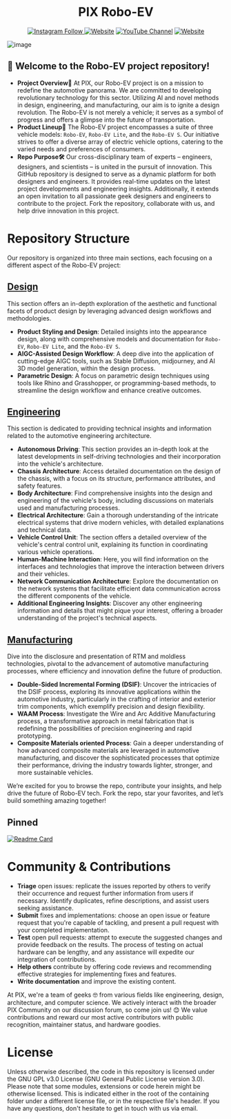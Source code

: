 <h1 align="center">
  PIX Robo-EV
</h1>

<p align="center">
  <a href="https://www.instagram.com/pix_roboev"><img src="https://img.shields.io/badge/Instagram-Robo--EV-00C300?style=flat-square&amp;logo=Instagram&amp;logoColor=white" alt="Instagram Follow">
  <a href="https://discord.com/invite/pix-roboev"><img src="https://img.shields.io/badge/Discord-Robo--EV-royalblue?style=flat-square&amp;logo=Discord&amp;logoColor=white" alt="Website"></a>
  <a href="https://www.youtube.com/@PIX_Roboev_official"><img src="https://img.shields.io/badge/YouTube-Robo--EV-FF0000?style=flat-square&amp;logo=youtube&amp;logoColor=white" alt="YouTube Channel"></a>
  <a href="https://www.pixmoving.com/"><img src="https://img.shields.io/badge/https://-PIXMOVING-FFFC00?style=flat-square" alt="Website"></a>
</p>

<p align="center">
<!--   <a href="https://twitter.com/SpeckleSystems"><img src="https://img.shields.io/twitter/follow/SpeckleSystems?style=social" alt="Twitter Follow"></a> 
  <a href="https://speckle.community"><img src="https://img.shields.io/discourse/users?server=https%3A%2F%2Fspeckle.community&amp;style=flat-square&amp;logo=discourse&amp;logoColor=white" alt="Community forum users"></a>
  <a href="https://www.pixmoving.com/"><img src="https://img.shields.io/badge/https://-pixmoving-royalblue?style=flat-square" alt="website"></a>
  <a href="https://speckle.guide/dev/"><img src="https://img.shields.io/badge/docs-speckle.guide-orange?style=flat-square&amp;logo=read-the-docs&amp;logoColor=white" alt="docs"></a> -->
</p>

![image](https://github.com/user-attachments/assets/f10f2dc7-f553-4dbd-851a-6617292683e9)

## 🤗 Welcome to the Robo-EV project repository! 

- **Project Overview🚗**
At PIX, our Robo-EV project is on a mission to redefine the automotive panorama. We are committed to developing revolutionary technology for this sector. Utilizing AI and novel methods in design, engineering, and manufacturing, our aim is to ignite a design revolution. The Robo-EV is not merely a vehicle; it serves as a symbol of progress and offers a glimpse into the future of transportation.
- **Product Lineup🌟**
The Robo-EV project encompasses a suite of three vehicle models: `Robo-EV`, `Robo-EV Lite`, and the `Robo-EV S`. Our initiative strives to offer a diverse array of electric vehicle options, catering to the varied needs and preferences of consumers.
- **Repo Purpose🛠️**
Our cross-disciplinary team of experts – engineers, designers, and scientists – is united in the pursuit of innovation. This GitHub repository is  designed to serve as a dynamic platform for both designers and engineers. It provides real-time updates on the latest project developments and engineering insights. Additionally, it extends an open invitation to all passionate geek designers and engineers to contribute to the project. Fork the repository, collaborate with us, and help drive innovation in this project.


# Repository Structure
Our repository is organized into three main sections, each focusing on a different aspect of the Robo-EV project:
## [Design](https://github.com/pixmoving-auto/NEV/blob/main/Design/README.md)
This section offers an in-depth exploration of the aesthetic and functional facets of product design by leveraging advanced design workflows and methodologies.
- **Product Styling and Design**: Detailed insights into the appearance design, along with comprehensive models and documentation for `Robo-EV`, `Robo-EV Lite`, and the `Robo-EV S`.
- **AIGC-Assisted Design Workflow**: A deep dive into the application of cutting-edge AIGC tools, such as Stable Diffusion, midjourney, and AI 3D model generation, within the design process.
- **Parametric Design**: A focus on parametric design techniques using tools like Rhino and Grasshopper, or programming-based methods, to streamline the design workflow and enhance creative outcomes.
## [Engineering](https://github.com/pixmoving-auto/NEV/blob/main/Engineering/README.md)
This section is dedicated to providing technical insights and information related to the automotive engineering architecture.
- **Autonomous Driving**: This section provides an in-depth look at the latest developments in self-driving technologies and their incorporation into the vehicle's architecture.
- **Chassis Architecture**: Access detailed documentation on the design of the chassis, with a focus on its structure, performance attributes, and safety features.
- **Body Architecture**: Find comprehensive insights into the design and engineering of the vehicle's body, including discussions on materials used and manufacturing processes.
- **Electrical Architecture**: Gain a thorough understanding of the intricate electrical systems that drive modern vehicles, with detailed explanations and technical data.
- **Vehicle Control Unit**: The section offers a detailed overview of the vehicle's central control unit, explaining its function in coordinating various vehicle operations.
- **Human-Machine Interaction**: Here, you will find information on the interfaces and technologies that improve the interaction between drivers and their vehicles.
- **Network Communication Architecture**: Explore the documentation on the network systems that facilitate efficient data communication across the different components of the vehicle.
- **Additional Engineering Insights**: Discover any other engineering information and details that might pique your interest, offering a broader understanding of the project's technical aspects.
## [Manufacturing](https://github.com/pixmoving-auto/NEV/tree/main/Manufacturing)
Dive into the disclosure and presentation of RTM and moldless technologies, pivotal to the advancement of automotive manufacturing processes, where efficiency and innovation define the future of production.
- **Double-Sided Incremental Forming (DSIF)**: Uncover the intricacies of the DSIF process, exploring its innovative applications within the automotive industry, particularly in the crafting of interior and exterior trim components, which exemplify precision and design flexibility.
- **WAAM Process**: Investigate the Wire and Arc Additive Manufacturing process, a transformative approach in metal fabrication that is redefining the possibilities of precision engineering and rapid prototyping.
- **Composite Materials oriented Process**: Gain a deeper understanding of how advanced composite materials are leveraged in automotive manufacturing, and discover the sophisticated processes that optimize their performance, driving the industry towards lighter, stronger, and more sustainable vehicles.

We’re excited for you to browse the repo, contribute your insights, and help drive the future of Robo-EV tech. Fork the repo, star your favorites, and let’s build something amazing together!

## Pinned
[![Readme Card](https://github-readme-stats.vercel.app/api/pin/?username=pixmoving-moveit&repo=Autoware&bg_color=ffffff)](https://github.com/pixmoving-moveit/Autoware)

# Community & Contributions
* **Triage** open issues:  replicate the issues reported by others to verify their occurrence and request further information from users if necessary. Identify duplicates, refine descriptions, and assist users seeking assistance.
* **Submit** fixes and implementations: choose an open issue or feature request that you're capable of tackling, and present a pull request with your completed implementation.
* **Test** open pull requests: attempt to execute the suggested changes and provide feedback on the results. The process of testing on actual hardware can be lengthy, and any assistance will expedite our integration of contributions.
* **Help others** contribute by offering code reviews and recommending effective strategies for implementing fixes and features.
* **Write documentation** and improve the existing content.
  
At PIX, we're a team of geeks 🤓 from various fields like engineering, design, architecture, and computer science. We actively interact with the broader PIX Community on our discussion forum, so come join us! 😊 We value contributions and reward our most active contributors with public recognition, maintainer status, and hardware goodies.

# License
Unless otherwise described, the code in this repository is licensed under the GNU GPL v3.0 License (GNU General Public License version 3.0). Please note that some modules, extensions or code herein might be otherwise licensed. This is indicated either in the root of the containing folder under a different license file, or in the respective file's header. If you have any questions, don't hesitate to get in touch with us via email.
